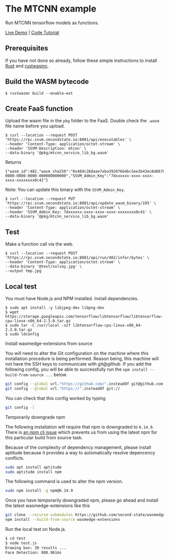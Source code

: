 # The MTCNN example

Run MTCNN tensorflow models as functions.

[Live Demo](https://second-state.github.io/wasm-learning/faas/mtcnn/html/index.html) | [Code Tutorial](https://www.secondstate.io/articles/faas-face-detection/)

## Prerequisites

If you have not done so already, follow these simple instructions to install [Rust](https://www.rust-lang.org/tools/install) and [rustwasmc](https://www.secondstate.io/articles/ssvmup/).

## Build the WASM bytecode

```
$ rustwasmc build --enable-ext
```

## Create FaaS function

Upload the wasm file in the `pkg` folder to the FaaS. Double check the `.wasm` file name before you upload.

```
$ curl --location --request POST 'https://rpc.ssvm.secondstate.io:8081/api/executables' \
--header 'Content-Type: application/octet-stream' \
--header 'SSVM-Description: mtcnn' \
--data-binary '@pkg/mtcnn_service_lib_bg.wasm'
```

Returns

```
{"wasm_id":482,"wasm_sha256":"0x469c28daae7aba392076b4bc5ee3b43ec6d667083d8ae63207bf74b1da03fc26","SSVM_Usage_Key":"00000000-0000-0000-0000-000000000000","SSVM_Admin_Key":"7dxxxxxx-xxxx-xxxx-xxxx-xxxxxxxx0c41"}
```

Note: You can update this binary with the `SSVM_Admin_Key`.

```
$ curl --location --request PUT 'https://rpc.ssvm.secondstate.io:8081/api/update_wasm_binary/195' \
--header 'Content-Type: application/octet-stream' \
--header 'SSVM_Admin_Key: 7dxxxxxx-xxxx-xxxx-xxxx-xxxxxxxx0c41' \
--data-binary '@pkg/mtcnn_service_lib_bg.wasm'
```

## Test

Make a function call via the web.

```
$ curl --location --request POST 'https://rpc.ssvm.secondstate.io:8081/api/run/482/infer/bytes' \
--header 'Content-Type: application/octet-stream' \
--data-binary '@test/solvay.jpg' \
--output tmp.jpg
```

## Local test

You must have Node.js and NPM installed. Install dependencies.

```
$ sudo apt install -y libjpeg-dev libpng-dev
$ wget https://storage.googleapis.com/tensorflow/libtensorflow/libtensorflow-cpu-linux-x86_64-2.3.0.tar.gz
$ sudo tar -C /usr/local -xzf libtensorflow-cpu-linux-x86_64-2.3.0.tar.gz
$ sudo ldconfig
```

Install wasmedge-extensions from source

You will need to alter the Git configuration on the machine where this installation procedure is being performed. Reason being, this machine will not have the SSH keys to communicate with git@github. If you add the following config, you will be able to successfully run the `npm install --build-from-source ...` below.

```bash
git config --global url."https://github.com/".insteadOf git@github.com:
git config --global url."https://".insteadOf git://
```

You can check that this config worked by typing 

```bash
git config -l
```

Temporarily downgrade npm

The following installation will require that npm is downgraded to `6.14.9`. There is [an npm cli issue](https://github.com/npm/cli/issues/1865) which prevents us from using the latest npm for this particular build from source task.

Because of the complexity of dependency management, please install aptitude because it provides a way to automatically resolve depencency conflicts.

```bash
sudo apt install aptitude
sudo aptitude install npm
```

The following command is used to alter the npm version.

```bash
sudo npm install -g npm@6.14.9
```

Once you have temporarily downgraded npm, please go ahead and install the latest wasmedge-extensions like this

```bash
git clone --recurse-submodules https://github.com/second-state/wasmedge-extensions.git
npm install --build-from-source wasmedge-extensions
```

Run the local test on Node.js.

```bash
$ cd test
$ node test.js
Drawing box: 30 results ...
Face Detection: 888.961ms
```


